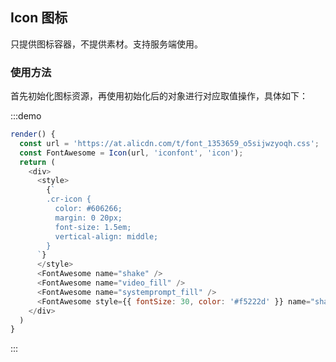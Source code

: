 ## Icon 图标

只提供图标容器，不提供素材。支持服务端使用。

### 使用方法

首先初始化图标资源，再使用初始化后的对象进行对应取值操作，具体如下：

:::demo
```js
render() {
  const url = 'https://at.alicdn.com/t/font_1353659_o5sijwzyoqh.css';
  const FontAwesome = Icon(url, 'iconfont', 'icon');
  return (
    <div>
      <style>
        {`
        .cr-icon {
          color: #606266;
          margin: 0 20px;
          font-size: 1.5em;
          vertical-align: middle;
        }
      `}
      </style>
      <FontAwesome name="shake" />
      <FontAwesome name="video_fill" />
      <FontAwesome name="systemprompt_fill" />
      <FontAwesome style={{ fontSize: 30, color: '#f5222d' }} name="shake" />
    </div>
  )
}

```
:::
